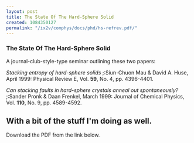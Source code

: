```yaml
---
layout: post
title: The State Of The Hard-Sphere Solid
created: 1084350127
permalink: "/ix2v/comphys/docs/phd/hs-refrev.pdf/"
---
```

### The State Of The Hard-Sphere Solid

A journal-club-style-type seminar outlining these two papers:

_Stacking entropy of hard-sphere solids_
;:Siun-Chuon Mau & David A. Huse, April 1999: Physical Review E, Vol. __59__, No. 4, pp. 4396-4401.

_Can stacking faults in hard-sphere crystals anneal out spontaneously?_
;:Sander Pronk & Daan Frenkel, March 1999: Journal of Chemical Physics, Vol. __110__, No. 9, pp. 4589-4592.

With a bit of the stuff I'm doing as well.
----
Download the PDF from the link below.
